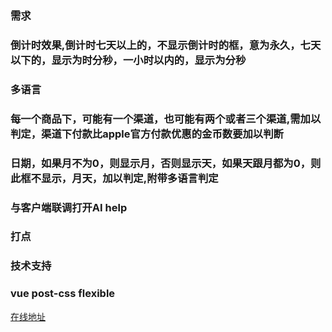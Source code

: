 


### 需求

### 倒计时效果,倒计时七天以上的，不显示倒计时的框，意为永久，七天以下的，显示为时分秒，一小时以内的，显示为分秒
### 多语言
### 每一个商品下，可能有一个渠道，也可能有两个或者三个渠道,需加以判定，渠道下付款比apple官方付款优惠的金币数要加以判断
### 日期，如果月不为0，则显示月，否则显示天，如果天跟月都为0，则此框不显示，月天，加以判定,附带多语言判定
### 与客户端联调打开AI help
### 打点


### 技术支持
### vue  post-css  flexible


[在线地址](http://152.136.19.118:8081/?jid=user_1000043@bj2.1-1.io&pkgName=com.videochat.livechat&lang=en#/)


